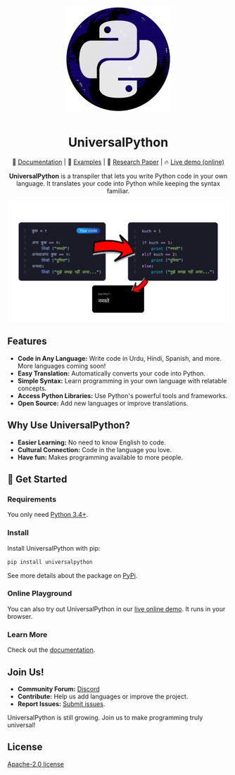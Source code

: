 <div align="center">
  <img src="./images/universalpython-logo.png" alt="UniversalPython Logo" style="width: 240px; padding-bottom: 10px" />
  <h1>UniversalPython</h1>
</div>

<div align="center">
  
📖 [Documentation](https://universalpython.github.io/) | 🎯 [Examples](./urdupython/samples/) | 📄 [Research Paper](./paper/conference_101719.pdf) | 🔥 [Live demo (online)](https://universalpython.github.io/)

**UniversalPython** is a transpiler that lets you write Python code in your own language. It translates your code into Python while keeping the syntax familiar.

<!-- Available Translations:
[中文说明](./README.cn.md) | [日本語の説明](./README.ja.md) | [한국어 설명](./README.kor.md) | [Français](./README.fr.md) | [Português](./README.ptbr.md) | [Türkçe](./README.tr.md) | [Русский](./README.ru.md) | [Español](./README.es.md) | [Italiano](./README.it.md) -->

</div>

![UniversalPython Flow Chart](./images/flow-chart.png)

## Features

- **Code in Any Language:** Write code in Urdu, Hindi, Spanish, and more. More languages coming soon!
- **Easy Translation:** Automatically converts your code into Python.
- **Simple Syntax:** Learn programming in your own language with relatable concepts.
- **Access Python Libraries:** Use Python's powerful tools and frameworks.
- **Open Source:** Add new languages or improve translations.

## Why Use UniversalPython?

- **Easier Learning:** No need to know English to code.
- **Cultural Connection:** Code in the language you love.
- **Have fun:** Makes programming available to more people.

## 🚀 Get Started

### Requirements

You only need [Python 3.4+](https://www.python.org/downloads/).

### Install

Install UniversalPython with pip:

```bash
pip install universalpython
```

See more details about the package on [PyPi](https://pypi.org/project/universalpython/).

### Online Playground

You can also try out UniversalPython in our [live online demo](https://universalpython.github.io/). It runs in your browser.

### Learn More

Check out the [documentation](https://universalpython.github.io/docs/intro).

## Join Us!

- **Community Forum:** [Discord](https://discord.gg/xcBpqMDP2E)
- **Contribute:** Help us add languages or improve the project.
- **Report Issues:** [Submit issues](https://github.com/UniversalPython/UniversalPython/issues).

UniversalPython is still growing. Join us to make programming truly universal!

## License

[Apache-2.0 license](./LICENSE)
